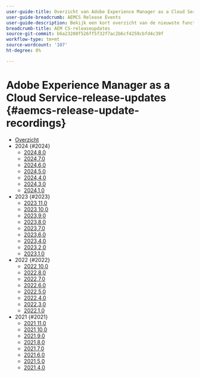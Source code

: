 ```yaml
---
user-guide-title: Overzicht van Adobe Experience Manager as a Cloud Service-release
user-guide-breadcrumb: AEMCS Release Events
user-guide-description: Bekijk een kort overzicht van de nieuwste functies op Adobe Experience Manager as a Cloud Service
breadcrumb-title: AEM CS-releaseupdates
source-git-commit: b6a23208f526ff5f32f7ac2b6cf4259cbfd4c39f
workflow-type: tm+mt
source-wordcount: '107'
ht-degree: 0%

---
```



# Adobe Experience Manager as a Cloud Service-release-updates {#aemcs-release-update-recordings}

+ [Overzicht](overview.md)
+ 2024 {#2024}
   + [2024,8,0](2024/2024-8-0.md)
   + [2024,7,0](2024/2024-7-0.md)
   + [2024,6,0](2024/2024-6-0.md)
   + [2024,5,0](2024/2024-5-0.md)
   + [2024,4,0](2024/2024-4-0.md)
   + [2024,3,0](2024/2024-3-0.md)
   + [2024,1,0](2024/2024-1-0.md)
+ 2023 {#2023}
   + [2023 11,0](2023/2023-11-0.md)
   + [2023 10,0](2023/2023-10-0.md)
   + [2023,9,0](2023/2023-9-0.md)
   + [2023,8,0](2023/2023-8-0.md)
   + [2023,7,0](2023/2023-7-0.md)
   + [2023,6,0](2023/2023-6-0.md)
   + [2023,4,0](2023/2023-4-0.md)
   + [2023,2,0](2023/2023-2-0.md)
   + [2023,1,0](2023/2023-1-0.md)
+ 2022 {#2022}
   + [2022 10,0](2022/2022-10-0.md)
   + [2022,8,0](2022/2022-8-0.md)
   + [2022,7,0](2022/2022-7-0.md)
   + [2022,6,0](2022/2022-6-0.md)
   + [2022,5,0](2022/2022-5-0.md)
   + [2022,4,0](2022/2022-4-0.md)
   + [2022,3,0](2022/2022-3-0.md)
   + [2022,1,0](2022/2022-1-0.md)
+ 2021 {#2021}
   + [2021 11,0](2021/2021-11-0.md)
   + [2021 10,0](2021/2021-10-0.md)
   + [2021,9,0](2021/2021-9-0.md)
   + [2021,8,0](2021/2021-8-0.md)
   + [2021,7,0](2021/2021-7-0.md)
   + [2021,6,0](2021/2021-6-0.md)
   + [2021,5,0](2021/2021-5-0.md)
   + [2021,4,0](2021/2021-4-0.md)

